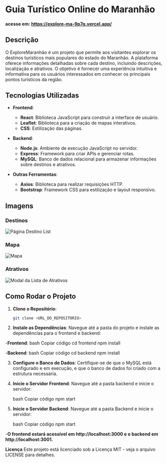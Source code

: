 # Guia Turístico Online do Maranhão 
#### acesse em:  https://explore-ma-9p7q.vercel.app/

## Descrição

O ExploreMaranhão é um projeto que permite aos visitantes explorar os destinos turísticos mais populares do estado do Maranhão. A plataforma oferece informações detalhadas sobre cada destino, incluindo descrições, localização e atrativos. O objetivo é fornecer uma experiência intuitiva e informativa para os usuários interessados em conhecer os principais pontos turísticos da região.

## Tecnologias Utilizadas

- **Frontend**:
  - **React**: Biblioteca JavaScript para construir a interface de usuário.
  - **Leaflet**: Biblioteca para a criação de mapas interativos.
  - **CSS**: Estilização das páginas.

- **Backend**:
  - **Node.js**: Ambiente de execução JavaScript no servidor.
  - **Express**: Framework para criar APIs e gerenciar rotas.
  - **MySQL**: Banco de dados relacional para armazenar informações sobre destinos e atrativos.

- **Outras Ferramentas**:
  - **Axios**: Biblioteca para realizar requisições HTTP.
  - **Bootstrap**: Framework CSS para estilização e layout responsivo.

## Imagens

### Destinos

![Página Destino List](../5%20challenge/ExploreMaranhão/frontend/src/imagens/destino-list.png)

### Mapa

![Mapa](../5%20challenge/ExploreMaranhão/frontend/src/imagens/mapa.png)

### Atrativos

![Modal da Lista de Atrativos](../5%20challenge/ExploreMaranhão/frontend/src/imagens/modal-atrativos.png)

## Como Rodar o Projeto

1. **Clone o Repositório**:
   ```bash
   git clone <URL_DO_REPOSITORIO>

2. **Instale as Dependências**:
Navegue até a pasta do projeto e instale as dependências para o frontend e backend:

-**Frontend**:
    bash
    Copiar código
    cd frontend
    npm install
    
-**Backend**:
    bash
    Copiar código
    cd backend
    npm install

3. **Configure o Banco de Dados**:
Certifique-se de que o MySQL está configurado e em execução, e que o banco de dados foi criado com a estrutura necessária.

4. **Inicie o Servidor Frontend**:
Navegue até a pasta backend e inicie o servidor:

    bash
    Copiar código
    npm start
    
5. **Inicie o Servidor Backend**:
Navegue até a pasta Backend e inicie o servidor:

    bash
    Copiar código
    npm start

-**O frontend estará acessível em http://localhost:3000 e o backend em http://localhost:3001.**

**Licença**
Este projeto está licenciado sob a Licença MIT - veja o arquivo LICENSE para detalhes.

